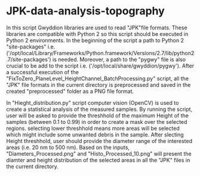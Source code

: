 # JPK-data-analysis-topography
In this script Gwyddion libraries are used to read "JPK"file formats. These libraries are compatible with Python 2 so this script should be executed in Python 2 environments. In the beginning of the script a path to Python 2 "site-packages" i.e. ('/opt/local/Library/Frameworks/Python.framework/Versions/2.7/lib/python2.7/site-packages') is needed. Moreover, a path to the "pygwy" file is also crucial to be add to the script i.e. ('/opt/local/share/gwyddion/pygwy'). After a successful execution of the "FixToZero_PlaneLevel_HeightChannel_BatchProcessing.py" script, all the "JPK" file formats in the current directory is preprocessed and saved in the created "preprocessed" folder as a PNG file format.

In "Hieght_distribution.py" script computer vision (OpenCV) is used to create a statistical analysis of the measured samples. By running the script, user will be asked to provide the threshhold of the maximum Height of the samples (between 0.1 to 0.99) in order to create a mask over the selected regions. selecting lower threshhold means more areas will be selected which might include some unwanted debris in the sample. 
After slecting Height threshhold, user should provide the diameter range of the interested areas (i.e. 20 nm to 500 nm).
Based on the inputs, "Diameters_Processed.png" and "Histo_Processed_10.png" will present the diamter and height distribution of the selected areas in all the "JPK" files in the current directory.

